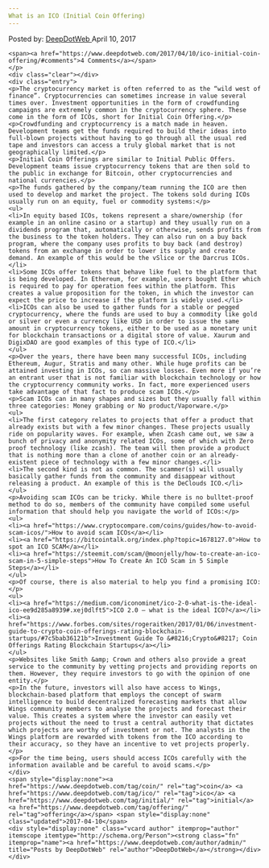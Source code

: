 ```yaml
---
What is an ICO (Initial Coin Offering)
---
```

<article class="post-listing post-19110 post type-post status-publish format-standard has-post-thumbnail hentry category-deepdot-news tag-coin tag-ico tag-initial tag-offering">
    <div class="post-inner">
        <span>Posted by: <a href="https://www.deepdotweb.com/author/admin/" title="">DeepDotWeb </a></span>
    <span>April 10, 2017</span>
    
    <span><a href="https://www.deepdotweb.com/2017/04/10/ico-initial-coin-offering/#comments">4 Comments</a></span>
    </p>
    <div class="clear"></div>
    <div class="entry">
    <p>The cryptocurrency market is often referred to as the “wild west of finance”. Cryptocurrencies can sometimes increase in value several times over. Investment opportunities in the form of crowdfunding campaigns are extremely common in the cryptocurrency sphere. These come in the form of ICOs, short for Initial Coin Offering.</p>
    <p>Crowdfunding and cryptocurrency is a match made in heaven. Development teams get the funds required to build their ideas into full-blown projects without having to go through all the usual red tape and investors can access a truly global market that is not geographically limited.</p>
    <p>Initial Coin Offerings are similar to Initial Public Offers. Development teams issue cryptocurrency tokens that are then sold to the public in exchange for Bitcoin, other cryptocurrencies and national currencies.</p>
    <p>The funds gathered by the company/team running the ICO are then used to develop and market the project. The tokens sold during ICOs usually run on an equity, fuel or commodity systems:</p>
    <ul>
    <li>In equity based ICOs, tokens represent a share/ownership (for example in an online casino or a startup) and they usually run on a dividends program that, automatically or otherwise, sends profits from the business to the token holders. They can also run on a buy back program, where the company uses profits to buy back (and destroy) tokens from an exchange in order to lower its supply and create demand. An example of this would be the vSlice or the Darcrus ICOs.</li>
    <li>Some ICOs offer tokens that behave like fuel to the platform that is being developed. In Ethereum, for example, users bought Ether which is required to pay for operation fees within the platform. This creates a value proposition for the token, in which the investor can expect the price to increase if the platform is widely used.</li>
    <li>ICOs can also be used to gather funds for a stable or pegged cryptocurrency, where the funds are used to buy a commodity like gold or silver or even a currency like USD in order to issue the same amount in cryptocurrency tokens, either to be used as a monetary unit for blockchain transactions or a digital store of value. Xaurum and DigixDAO are good examples of this type of ICO.</li>
    </ul>
    <p>Over the years, there have been many successful ICOs, including Ethereum, Augur, Stratis and many other. While huge profits can be attained investing in ICOs, so can massive losses. Even more if you’re an entrant user that is not familiar with blockchain technology or how the cryptocurrency community works. In fact, more experienced users take advantage of that fact to produce scam ICOs.</p>
    <p>Scam ICOs can in many shapes and sizes but they usually fall within three categories: Money grabbing or No product/Vaporware.</p>
    <ul>
    <li>The first category relates to projects that offer a product that already exists but with a few minor changes. These projects usually ride on popularity waves. For example, when Zcash came out, we saw a bunch of privacy and anonymity related ICOs, some of which with Zero proof technology (like zcash). The team will then provide a product that is nothing more than a clone of another coin or an already-existent piece of technology with a few minor changes.</li>
    <li>The second kind is not as common. The scammer(s) will usually basically gather funds from the community and disappear without releasing a product. An example of this is the DeClouds ICO.</li>
    </ul>
    <p>Avoiding scam ICOs can be tricky. While there is no bulltet-proof method to do so, members of the community have compiled some useful information that should help you navigate the world of ICOs:</p>
    <ul>
    <li><a href="https://www.cryptocompare.com/coins/guides/how-to-avoid-scam-icos/">How to avoid scam ICOs</a></li>
    <li><a href="https://bitcointalk.org/index.php?topic=1678127.0">How to spot an ICO SCAM</a></li>
    <li><a href="https://steemit.com/scam/@moonjelly/how-to-create-an-ico-scam-in-5-simple-steps">How To Create An ICO Scam in 5 Simple Steps</a></li>
    </ul>
    <p>Of course, there is also material to help you find a promising ICO:</p>
    <ul>
    <li><a href="https://medium.com/iconominet/ico-2-0-what-is-the-ideal-ico-ee9d285a8939#.xej0dlft5">ICO 2.0 — what is the ideal ICO?</a></li>
    <li><a href="https://www.forbes.com/sites/rogeraitken/2017/01/06/investment-guide-to-crypto-coin-offerings-rating-blockchain-startups/#7c5bab36121b">Investment Guide To &#8216;Crypto&#8217; Coin Offerings Rating Blockchain Startups</a></li>
    </ul>
    <p>Websites like Smith &amp; Crown and others also provide a great service to the community by vetting projects and providing reports on them. However, they require investors to go with the opinion of one entity.</p>
    <p>In the future, investors will also have access to Wings, blockchain-based platform that employs the concept of swarm intelligence to build decentralized forecasting markets that allow Wings community members to analyse the projects and forecast their value. This creates a system where the investor can easily vet projects without the need to trust a central authority that dictates which projects are worthy of investment or not. The analysts in the Wings platform are rewarded with tokens from the ICO according to their accuracy, so they have an incentive to vet projects properly.</p>
    <p>For the time being, users should access ICOs carefully with the information available and be careful to avoid scams.</p>
    </div>
    <span style="display:none"><a href="https://www.deepdotweb.com/tag/coin/" rel="tag">coin</a> <a href="https://www.deepdotweb.com/tag/ico/" rel="tag">ico</a> <a href="https://www.deepdotweb.com/tag/initial/" rel="tag">initial</a> <a href="https://www.deepdotweb.com/tag/offering/" rel="tag">offering</a></span> <span style="display:none" class="updated">2017-04-10</span>
    <div style="display:none" class="vcard author" itemprop="author" itemscope itemtype="http://schema.org/Person"><strong class="fn" itemprop="name"><a href="https://www.deepdotweb.com/author/admin/" title="Posts by DeepDotWeb" rel="author">DeepDotWeb</a></strong></div>
    </div>
</article>

